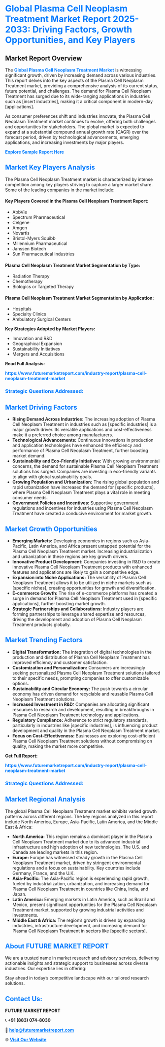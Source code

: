 <h1 style="color: #007BFF;">Global Plasma Cell Neoplasm Treatment Market Report 2025-2033: Driving Factors, Growth Opportunities, and Key Players</h1>

<section id="overview">
<h2>Market Report Overview</h2>
<p>The <a href="https://www.futuremarketreport.com/industry-report/plasma-cell-neoplasm-treatment-market" style="color: #007BFF; text-decoration: none;"><strong>Global Plasma Cell Neoplasm Treatment Market</strong></a> is witnessing significant growth, driven by increasing demand across various industries. This report delves into the key aspects of the Plasma Cell Neoplasm Treatment market, providing a comprehensive analysis of its current status, future potential, and challenges. The demand for Plasma Cell Neoplasm Treatment has surged due to its wide-ranging applications in industries such as [insert industries], making it a critical component in modern-day [applications].</p>
<p>As consumer preferences shift and industries innovate, the Plasma Cell Neoplasm Treatment market continues to evolve, offering both challenges and opportunities for stakeholders. The global market is expected to expand at a substantial compound annual growth rate (CAGR) over the forecast period, driven by technological advancements, emerging applications, and increasing investments by major players.</p>
</section>

<section id="overview">
<p><a href="https://www.futuremarketreport.com/request-sample/reportId=77224" style="color: #007BFF; text-decoration: none;"><strong>Explore Sample Report Here</strong></a></p>
</section>

<section id="key-players">
<h2 style="color: #007BFF;">Market Key Players Analysis</h2>
<p>The Plasma Cell Neoplasm Treatment market is characterized by intense competition among key players striving to capture a larger market share. Some of the leading companies in the market include:</p>
<h4>Key Players Covered in the Plasma Cell Neoplasm Treatment Report:</h4>
<ul><li>AbbVie</li><li>Spectrum Pharmaceutical</li><li>Celgene</li><li>Amgen</li><li>Novartis</li><li>Bristol-Myers Squibb</li><li>Millennium Pharmaceutical</li><li>Janssen Biotech</li><li>Sun Pharmaceutical Industries</li></ul>
<h4>Plasma Cell Neoplasm Treatment Market Segmentation by Type:</h4>
<ul><li>Radiation Therapy</li><li>Chemotherapy</li><li>Biologics or Targeted Therapy</li></ul>

<h4>Plasma Cell Neoplasm Treatment Market Segmentation by Application:</h4>
<ul><li>Hospitals</li><li>Specialty Clinics</li><li>Ambulatory Surgical Centers</li></ul>
<p><strong>Key Strategies Adopted by Market Players:</strong></p>
<ul>
<li>Innovation and R&D</li>
<li>Geographical Expansion</li>
<li>Sustainability Initiatives</li>
<li>Mergers and Acquisitions</li>
</ul>
</section>

<section>
<p><strong>Read Full Analysis: </strong></p><a href="https://www.futuremarketreport.com/industry-report/plasma-cell-neoplasm-treatment-market" style="color: #007BFF; text-decoration: none;"><strong>https://www.futuremarketreport.com/industry-report/plasma-cell-neoplasm-treatment-market</strong></a>
<h3 style="color: #007BFF;">Strategic Questions Addressed:</h3>
</section>

<section id="driving-factors">
<h2 style="color: #007BFF;">Market Driving Factors</h2>
<ul>
<li><strong>Rising Demand Across Industries:</strong> The increasing adoption of Plasma Cell Neoplasm Treatment in industries such as [specific industries] is a major growth driver. Its versatile applications and cost-effectiveness make it a preferred choice among manufacturers.</li>
<li><strong>Technological Advancements:</strong> Continuous innovations in production and application technologies have enhanced the efficiency and performance of Plasma Cell Neoplasm Treatment, further boosting market demand.</li>
<li><strong>Sustainability and Eco-Friendly Initiatives:</strong> With growing environmental concerns, the demand for sustainable Plasma Cell Neoplasm Treatment solutions has surged. Companies are investing in eco-friendly variants to align with global sustainability goals.</li>
<li><strong>Growing Population and Urbanization:</strong> The rising global population and rapid urbanization have increased the demand for [specific products], where Plasma Cell Neoplasm Treatment plays a vital role in meeting consumer needs.</li>
<li><strong>Government Policies and Incentives:</strong> Supportive government regulations and incentives for industries using Plasma Cell Neoplasm Treatment have created a conducive environment for market growth.</li>
</ul>
</section>

<section id="growth-opportunities">
<h2 style="color: #007BFF;">Market Growth Opportunities</h2>
<ul>
<li><strong>Emerging Markets:</strong> Developing economies in regions such as Asia-Pacific, Latin America, and Africa present untapped potential for the Plasma Cell Neoplasm Treatment market. Increasing industrialization and urbanization in these regions are key growth drivers.</li>
<li><strong>Innovative Product Development:</strong> Companies investing in R&D to create innovative Plasma Cell Neoplasm Treatment products with enhanced features and applications are likely to gain a competitive edge.</li>
<li><strong>Expansion into Niche Applications:</strong> The versatility of Plasma Cell Neoplasm Treatment allows it to be utilized in niche markets such as [specific niches], creating opportunities for growth and diversification.</li>
<li><strong>E-commerce Growth:</strong> The rise of e-commerce platforms has created a surge in demand for Plasma Cell Neoplasm Treatment used in [specific applications], further boosting market growth.</li>
<li><strong>Strategic Partnerships and Collaborations:</strong> Industry players are forming partnerships to leverage shared expertise and resources, driving the development and adoption of Plasma Cell Neoplasm Treatment products globally.</li>
</ul>
</section>

<section id="trending-factors">
<h2 style="color: #007BFF;">Market Trending Factors</h2>
<ul>
<li><strong>Digital Transformation:</strong> The integration of digital technologies in the production and distribution of Plasma Cell Neoplasm Treatment has improved efficiency and customer satisfaction.</li>
<li><strong>Customization and Personalization:</strong> Consumers are increasingly seeking personalized Plasma Cell Neoplasm Treatment solutions tailored to their specific needs, prompting companies to offer customizable options.</li>
<li><strong>Sustainability and Circular Economy:</strong> The push towards a circular economy has driven demand for recyclable and reusable Plasma Cell Neoplasm Treatment solutions.</li>
<li><strong>Increased Investment in R&D:</strong> Companies are allocating significant resources to research and development, resulting in breakthroughs in Plasma Cell Neoplasm Treatment technology and applications.</li>
<li><strong>Regulatory Compliance:</strong> Adherence to strict regulatory standards, particularly in industries like [specific industries], is influencing product development and quality in the Plasma Cell Neoplasm Treatment market.</li>
<li><strong>Focus on Cost-Effectiveness:</strong> Businesses are exploring cost-efficient Plasma Cell Neoplasm Treatment solutions without compromising on quality, making the market more competitive.</li>
</ul>
</section>

<section>
<p><strong>Get Full Report: </strong></p><a href="https://www.futuremarketreport.com/industry-report/plasma-cell-neoplasm-treatment-market" style="color: #007BFF; text-decoration: none;"><strong>https://www.futuremarketreport.com/industry-report/plasma-cell-neoplasm-treatment-market</strong></a>
<h3 style="color: #007BFF;">Strategic Questions Addressed:</h3>
</section>


<section id="regional-analysis">
<h2 style="color: #007BFF;">Market Regional Analysis</h2>
<p>The global Plasma Cell Neoplasm Treatment market exhibits varied growth patterns across different regions. The key regions analyzed in this report include North America, Europe, Asia-Pacific, Latin America, and the Middle East & Africa:</p>
<ul>
<li><strong>North America:</strong> This region remains a dominant player in the Plasma Cell Neoplasm Treatment market due to its advanced industrial infrastructure and high adoption of new technologies. The U.S. and Canada are leading markets in this region.</li>
<li><strong>Europe:</strong> Europe has witnessed steady growth in the Plasma Cell Neoplasm Treatment market, driven by stringent environmental regulations and a focus on sustainability. Key countries include Germany, France, and the U.K.</li>
<li><strong>Asia-Pacific:</strong> The Asia-Pacific region is experiencing rapid growth, fueled by industrialization, urbanization, and increasing demand for Plasma Cell Neoplasm Treatment in countries like China, India, and Japan.</li>
<li><strong>Latin America:</strong> Emerging markets in Latin America, such as Brazil and Mexico, present significant opportunities for the Plasma Cell Neoplasm Treatment market, supported by growing industrial activities and investments.</li>
<li><strong>Middle East & Africa:</strong> The region’s growth is driven by expanding industries, infrastructure development, and increasing demand for Plasma Cell Neoplasm Treatment in sectors like [specific sectors].</li>
</ul>
</section>

<footer>
<h2 style="color: #007BFF;">About FUTURE MARKET REPORT</h2>
<p>We are a trusted name in market research and advisory services, delivering actionable insights and strategic support to businesses across diverse industries. Our expertise lies in offering:</p>

<p>Stay ahead in today’s competitive landscape with our tailored research solutions.</p>

<h2 style="color: #007BFF;">Contact Us:</h2>
<p><strong>FUTURE MARKET REPORT</strong></p>
<p>📞 <strong>+91 (883) 074-8030</strong></p>
<p>📧 <strong><a href="mailto:help@futuremarketreport.com" style="color: #007BFF;">help@futuremarketreport.com</a></strong></p>
<p>🌐 <strong><a href="https://www.futuremarketreport.com/" style="color: #007BFF;">Visit Our Website</a></strong></p>
</footer>